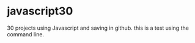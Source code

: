# javascript30
30 projects using Javascript and saving in github.
this is a test using the command line. 
